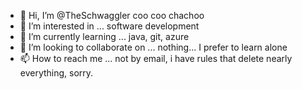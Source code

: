 - 👋 Hi, I’m @TheSchwaggler coo coo chachoo
- 👀 I’m interested in ... software development
- 🌱 I’m currently learning ... java, git, azure
- 💞️ I’m looking to collaborate on ... nothing... I prefer to learn alone
- 📫 How to reach me ... not by email, i have rules that delete nearly everything, sorry.

<!---
TheSchwaggler/TheSchwaggler is a ✨ special ✨ repository because its `README.md` (this file) appears on your GitHub profile.
You can click the Preview link to take a look at your changes.
--->

